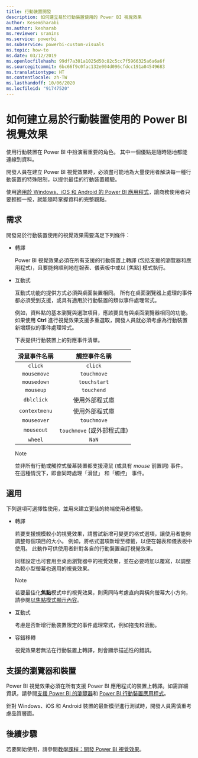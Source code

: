 ```yaml
---
title: 行動裝置開發
description: 如何建立易於行動裝置使用的 Power BI 視覺效果
author: KesemSharabi
ms.author: kesharab
ms.reviewer: sranins
ms.service: powerbi
ms.subservice: powerbi-custom-visuals
ms.topic: how-to
ms.date: 03/12/2019
ms.openlocfilehash: 99df7a301a1025d50c82c5cc7f5966325a6a6a6f
ms.sourcegitcommit: 6bc66f9c0fac132e004d096cfdcc191a04549683
ms.translationtype: HT
ms.contentlocale: zh-TW
ms.lasthandoff: 10/06/2020
ms.locfileid: "91747520"
---
```

# <a name="how-to-create-mobile-friendly-power-bi-visuals"></a>如何建立易於行動裝置使用的 Power BI 視覺效果
使用行動裝置在 Power BI 中扮演著重要的角色。 其中一個優點是隨時隨地都能連線到資料。

開發人員在建立 Power BI 視覺效果時，必須盡可能地為大量使用者解決每一種行動裝置的特殊限制，以提供最佳的行動裝置體驗。

使用[適用於 Windows、iOS 和 Android 的 Power BI 應用程式](../../consumer/mobile/mobile-apps-for-mobile-devices.md)，讓商務使用者只要輕輕一按，就能隨時掌握資料的完整觀點。

## <a name="requirements"></a>需求

開發易於行動裝置使用的視覺效果需要滿足下列條件：

- 轉譯

  Power BI 視覺效果必須在所有支援的行動裝置上轉譯 (包括支援的瀏覽器和應用程式)，且要能夠順利地在報表、儀表板中或以 [焦點]  模式執行。 

- 互動式

  互動式功能的提供方式必須與桌面裝置相同。 所有在桌面瀏覽器上處理的事件都必須受到支援，或具有適用於行動裝置的類似事件處理常式。
  
  例如，資料點的基本瀏覽與選取項目，應該要具有與桌面瀏覽器相同的功能。 如果使用 **Ctrl** 進行視覺效果支援多重選取，開發人員就必須考慮為行動裝置新增類似的事件處理常式。

  下表提供行動裝置上的對應事件清單。

  | 滑鼠事件名稱 | 觸控事件名稱 |
  |:----------------:|:----------------:|
  | `click` | `click` |
  | `mousemove` | `touchmove` |
  | `mousedown` | `touchstart` |
  | `mouseup` | `touchend` |
  | `dblclick` | 使用外部程式庫 |
  | `contextmenu` | 使用外部程式庫 |
  | `mouseover` | `touchmove` |
  | `mouseout` | `touchmove` (或外部程式庫) |
  | `wheel` | `NaN` |

  > [!NOTE]
  > 並非所有行動或觸控式螢幕裝置都支援滑鼠 (或具有 *mouse* 前置詞) 事件。 在這種情況下，即會同時處理「滑鼠」  和「觸控」  事件。

## <a name="optional"></a>選用
下列選項可選擇性使用，並用來建立更佳的終端使用者體驗。

- 轉譯

  若要支援規模較小的視覺效果，請嘗試新增可變更的格式選項，讓使用者能夠調整每個項目的大小。 例如，將格式選項新增至標籤，以便在報表和儀表板中使用。 此動作可供使用者針對各自的行動裝置自訂視覺效果。
  
  同樣設定也可套用至桌面瀏覽器中的視覺效果，並在必要時加以覆寫，以調整為較小型螢幕也適用的視覺效果。

  > [!NOTE]
  > 若要最佳化**焦點**模式中的視覺效果，則需同時考慮直向與橫向螢幕大小方向，請參閱[以焦點模式顯示內容](../../consumer/end-user-focus.md)。

- 互動式

  考慮是否新增行動裝置限定的事件處理常式，例如拖曳和滾動。

- 容錯移轉

  視覺效果若無法在行動裝置上轉譯，則會顯示描述性的錯誤。

## <a name="supported-browsers-and-devices"></a>支援的瀏覽器和裝置
Power BI 視覺效果必須在所有支援 Power BI 應用程式的裝置上轉譯。如需詳細資訊，請參閱[支援 Power BI 的瀏覽器](../../fundamentals/power-bi-browsers.md)和 [Power BI 行動裝置應用程式](../../consumer/mobile/mobile-apps-for-mobile-devices.md)。

針對 Windows、iOS 和 Android 裝置的最新模型進行測試時，開發人員需慎重考慮品質層面。

## <a name="next-steps"></a>後續步驟
若要開始使用，請參閱[教學課程：開發 Power BI 視覺效果](./custom-visual-develop-tutorial.md)。